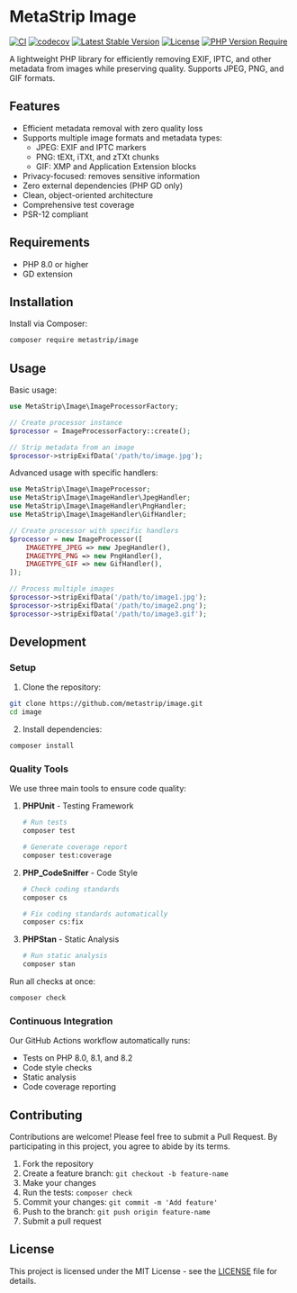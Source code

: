 # MetaStrip Image

[![CI](https://github.com/metastrip/image/actions/workflows/ci.yml/badge.svg)](https://github.com/metastrip/image/actions/workflows/ci.yml)
[![codecov](https://codecov.io/gh/metastrip/image/branch/main/graph/badge.svg)](https://codecov.io/gh/metastrip/image)
[![Latest Stable Version](http://poser.pugx.org/metastrip/image/v)](https://packagist.org/packages/metastrip/image)
[![License](http://poser.pugx.org/metastrip/image/license)](https://packagist.org/packages/metastrip/image)
[![PHP Version Require](http://poser.pugx.org/metastrip/image/require/php)](https://packagist.org/packages/metastrip/image)

A lightweight PHP library for efficiently removing EXIF, IPTC, and other metadata from images while preserving quality. Supports JPEG, PNG, and GIF formats.

## Features

- Efficient metadata removal with zero quality loss
- Supports multiple image formats and metadata types:
  - JPEG: EXIF and IPTC markers
  - PNG: tEXt, iTXt, and zTXt chunks
  - GIF: XMP and Application Extension blocks
- Privacy-focused: removes sensitive information
- Zero external dependencies (PHP GD only)
- Clean, object-oriented architecture
- Comprehensive test coverage
- PSR-12 compliant

## Requirements

- PHP 8.0 or higher
- GD extension

## Installation

Install via Composer:

```bash
composer require metastrip/image
```

## Usage

Basic usage:

```php
use MetaStrip\Image\ImageProcessorFactory;

// Create processor instance
$processor = ImageProcessorFactory::create();

// Strip metadata from an image
$processor->stripExifData('/path/to/image.jpg');
```

Advanced usage with specific handlers:

```php
use MetaStrip\Image\ImageProcessor;
use MetaStrip\Image\ImageHandler\JpegHandler;
use MetaStrip\Image\ImageHandler\PngHandler;
use MetaStrip\Image\ImageHandler\GifHandler;

// Create processor with specific handlers
$processor = new ImageProcessor([
    IMAGETYPE_JPEG => new JpegHandler(),
    IMAGETYPE_PNG => new PngHandler(),
    IMAGETYPE_GIF => new GifHandler(),
]);

// Process multiple images
$processor->stripExifData('/path/to/image1.jpg');
$processor->stripExifData('/path/to/image2.png');
$processor->stripExifData('/path/to/image3.gif');
```

## Development

### Setup

1. Clone the repository:
```bash
git clone https://github.com/metastrip/image.git
cd image
```

2. Install dependencies:
```bash
composer install
```

### Quality Tools

We use three main tools to ensure code quality:

1. **PHPUnit** - Testing Framework
   ```bash
   # Run tests
   composer test
   
   # Generate coverage report
   composer test:coverage
   ```

2. **PHP_CodeSniffer** - Code Style
   ```bash
   # Check coding standards
   composer cs
   
   # Fix coding standards automatically
   composer cs:fix
   ```

3. **PHPStan** - Static Analysis
   ```bash
   # Run static analysis
   composer stan
   ```

Run all checks at once:
```bash
composer check
```

### Continuous Integration

Our GitHub Actions workflow automatically runs:
- Tests on PHP 8.0, 8.1, and 8.2
- Code style checks
- Static analysis
- Code coverage reporting

## Contributing

Contributions are welcome! Please feel free to submit a Pull Request. By participating in this project, you agree to abide by its terms.

1. Fork the repository
2. Create a feature branch: `git checkout -b feature-name`
3. Make your changes
4. Run the tests: `composer check`
5. Commit your changes: `git commit -m 'Add feature'`
6. Push to the branch: `git push origin feature-name`
7. Submit a pull request

## License

This project is licensed under the MIT License - see the [LICENSE](LICENSE) file for details.

